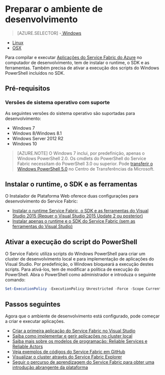 <properties
   pageTitle="Configurar o ambiente de desenvolvimento | Microsoft Azure"
   description="Instale o runtime, o SDK e as ferramentas e crie um cluster de desenvolvimento local. Depois de concluir esta configuração, estará pronto a criar aplicações."
   services="service-fabric"
   documentationCenter=".net"
   authors="rwike77"
   manager="timlt"
   editor=""/>

<tags
   ms.service="service-fabric"
   ms.devlang="dotNet"
   ms.topic="get-started-article"
   ms.tgt_pltfrm="NA"
   ms.workload="NA"
   ms.date="09/13/2016"
   ms.author="ryanwi"/>


# Preparar o ambiente de desenvolvimento

> [AZURE.SELECTOR]
-[ Windows](service-fabric-get-started.md)
- [Linux](service-fabric-get-started-linux.md)
- [OSX](service-fabric-get-started-mac.md)

 Para compilar e executar [Aplicações do Service Fabric do Azure][1] no computador de desenvolvimento, tem de instalar o runtime, o SDK e as ferramentas. Também precisa de ativar a execução dos scripts do Windows PowerShell incluídos no SDK.

## Pré-requisitos
### Versões de sistema operativo com suporte
As seguintes versões do sistema operativo são suportadas para desenvolvimento:

- Windows 7
- Windows 8/Windows 8.1
- Windows Server 2012 R2
- Windows 10

>[AZURE.NOTE] O Windows 7 inclui, por predefinição, apenas o Windows PowerShell 2.0. Os cmdlets do PowerShell do Service Fabric necessitam do PowerShell 3.0 ou superior. Pode [transferir o Windows PowerShell 5.0][powershell5-download] no Centro de Transferências da Microsoft.

## Instalar o runtime, o SDK e as ferramentas

O Instalador de Plataforma Web oferece duas configurações para desenvolvimento do Service Fabric:

- [Instalar o runtime Service Fabric, o SDK e as ferramentas do Visual Studio 2015 (Requer o Visual Studio 2015 Update 2 ou posterior)][full-bundle-vs2015]
- [Instalar apenas o runtime e o SDK do Service Fabric (sem as ferramentas do Visual Studio)][core-sdk]

## Ativar a execução do script do PowerShell

O Service Fabric utiliza scripts do Windows PowerShell para criar um cluster de desenvolvimento local e para implementação de aplicações do Visual Studio. Por predefinição, o Windows bloqueará a execução destes scripts. Para ativá-los, tem de modificar a política de execução do PowerShell. Abra o PowerShell como administrador e introduza o seguinte comando:

```powershell
Set-ExecutionPolicy -ExecutionPolicy Unrestricted -Force -Scope CurrentUser
```

## Passos seguintes
Agora que o ambiente de desenvolvimento está configurado, pode começar a criar e executar aplicações.

- [Criar a primeira aplicação do Service Fabric no Visual Studio](service-fabric-create-your-first-application-in-visual-studio.md)
- [Saiba como implementar e gerir aplicações no cluster local](service-fabric-get-started-with-a-local-cluster.md)
- [Saiba mais sobre os modelos de programação: Reliable Services e Reliable Actors](service-fabric-choose-framework.md)
- [Veja exemplos de códigos do Service Fabric em GitHub](https://aka.ms/servicefabricsamples)
- [Visualizar o cluster através do Service Fabric Explorer](service-fabric-visualizing-your-cluster.md)
- [Seguir o percurso de aprendizagem do Service Fabric para obter uma introdução abrangente da plataforma](https://azure.microsoft.com/documentation/learning-paths/service-fabric/)

[1]: http://azure.microsoft.com/en-us/campaigns/service-fabric/ "Página da campanha do Service Fabric"
[2]: http://go.microsoft.com/fwlink/?LinkId=517106 "VS RC"
[full-bundle-vs2015]:http://www.microsoft.com/web/handlers/webpi.ashx?command=getinstallerredirect&appid=MicrosoftAzure-ServiceFabric-VS2015 "Link VS 2015 WebPI"
[full-bundle-dev15]:http://www.microsoft.com/web/handlers/webpi.ashx?command=getinstallerredirect&appid=MicrosoftAzure-ServiceFabric-Dev15 "Link Dev15 WebPI"
[core-sdk]:http://www.microsoft.com/web/handlers/webpi.ashx?command=getinstallerredirect&appid=MicrosoftAzure-ServiceFabric-CoreSDK "Link Core SDK WebPI"
[powershell5-download]:https://www.microsoft.com/en-us/download/details.aspx?id=50395



<!--HONumber=Sep16_HO4-->


